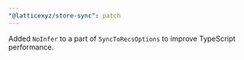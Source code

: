 ```yaml
---
"@latticexyz/store-sync": patch
---
```


Added `NoInfer` to a part of `SyncToRecsOptions` to improve TypeScript performance.
